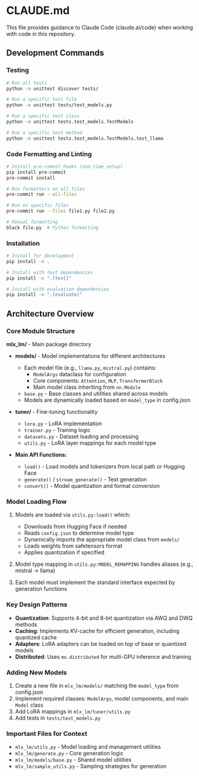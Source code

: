 # CLAUDE.md

This file provides guidance to Claude Code (claude.ai/code) when working with code in this repository.

## Development Commands

### Testing
```bash
# Run all tests
python -m unittest discover tests/

# Run a specific test file
python -m unittest tests/test_models.py

# Run a specific test class
python -m unittest tests.test_models.TestModels

# Run a specific test method
python -m unittest tests.test_models.TestModels.test_llama
```

### Code Formatting and Linting
```bash
# Install pre-commit hooks (one-time setup)
pip install pre-commit
pre-commit install

# Run formatters on all files
pre-commit run --all-files

# Run on specific files
pre-commit run --files file1.py file2.py

# Manual formatting
black file.py  # Python formatting
```

### Installation
```bash
# Install for development
pip install -e .

# Install with test dependencies
pip install -e ".[test]"

# Install with evaluation dependencies
pip install -e ".[evaluate]"
```

## Architecture Overview

### Core Module Structure

**mlx_lm/** - Main package directory
- **models/** - Model implementations for different architectures
  - Each model file (e.g., `llama.py`, `mistral.py`) contains:
    - `ModelArgs` dataclass for configuration
    - Core components: `Attention`, `MLP`, `TransformerBlock`
    - Main model class inheriting from `nn.Module`
  - `base.py` - Base classes and utilities shared across models
  - Models are dynamically loaded based on `model_type` in config.json

- **tuner/** - Fine-tuning functionality
  - `lora.py` - LoRA implementation
  - `trainer.py` - Training logic
  - `datasets.py` - Dataset loading and processing
  - `utils.py` - LoRA layer mappings for each model type

- **Main API Functions:**
  - `load()` - Load models and tokenizers from local path or Hugging Face
  - `generate()` / `stream_generate()` - Text generation
  - `convert()` - Model quantization and format conversion

### Model Loading Flow

1. Models are loaded via `utils.py:load()` which:
   - Downloads from Hugging Face if needed
   - Reads `config.json` to determine model type
   - Dynamically imports the appropriate model class from `models/`
   - Loads weights from safetensors format
   - Applies quantization if specified

2. Model type mapping in `utils.py:MODEL_REMAPPING` handles aliases (e.g., mistral → llama)

3. Each model must implement the standard interface expected by generation functions

### Key Design Patterns

- **Quantization**: Supports 4-bit and 8-bit quantization via AWQ and DWQ methods
- **Caching**: Implements KV-cache for efficient generation, including quantized cache
- **Adapters**: LoRA adapters can be loaded on top of base or quantized models
- **Distributed**: Uses `mx.distributed` for multi-GPU inference and training

### Adding New Models

1. Create a new file in `mlx_lm/models/` matching the `model_type` from config.json
2. Implement required classes: `ModelArgs`, model components, and main `Model` class
3. Add LoRA mappings in `mlx_lm/tuner/utils.py`
4. Add tests in `tests/test_models.py`

### Important Files for Context

- `mlx_lm/utils.py` - Model loading and management utilities
- `mlx_lm/generate.py` - Core generation logic
- `mlx_lm/models/base.py` - Shared model utilities
- `mlx_lm/sample_utils.py` - Sampling strategies for generation
